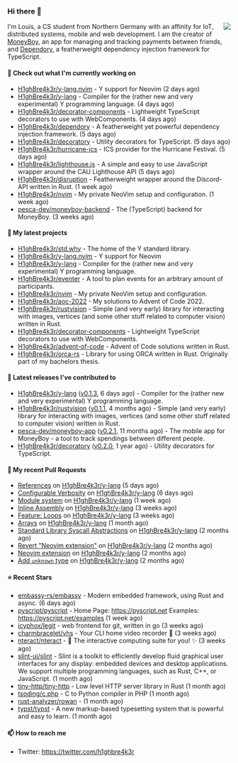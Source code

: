 ### Hi there 👋


<img align="right" src="https://github-readme-stats.vercel.app/api?username=h1ghbre4k3r">

I'm Louis, a CS student from Northern Germany with an affinity for IoT, distributed systems, mobile and web development. I am the creator of [MoneyBoy](https://github.com/pesca-dev/moneyboy-app), an app for managing and tracking payments between friends, and [Dependory](https://github.com/H1ghBre4k3r/dependory), a featherweight dependency injection framework for TypeScript.

#### 👷 Check out what I'm currently working on

- [H1ghBre4k3r/y-lang.nvim](https://github.com/H1ghBre4k3r/y-lang.nvim) - Y support for Neovim (2 days ago)
- [H1ghBre4k3r/y-lang](https://github.com/H1ghBre4k3r/y-lang) - Compiler for the (rather new and very experimental) Y programming language.  (4 days ago)
- [H1ghBre4k3r/decorator-components](https://github.com/H1ghBre4k3r/decorator-components) - Lightweight TypeScript decorators to use with WebComponents. (4 days ago)
- [H1ghBre4k3r/dependory](https://github.com/H1ghBre4k3r/dependory) - A featherweight yet powerful dependency injection framework. (5 days ago)
- [H1ghBre4k3r/decoratory](https://github.com/H1ghBre4k3r/decoratory) - Utility decorators for TypeScript. (5 days ago)
- [H1ghBre4k3r/hurricane-ics](https://github.com/H1ghBre4k3r/hurricane-ics) - ICS provider for the Hurricane Festival. (5 days ago)
- [H1ghBre4k3r/lighthouse.js](https://github.com/H1ghBre4k3r/lighthouse.js) - A simple and easy to use JavaScript wrapper around the CAU Lighthouse API (5 days ago)
- [H1ghBre4k3r/disruption](https://github.com/H1ghBre4k3r/disruption) - Featherweight wrapper around the Discord-API written in Rust. (1 week ago)
- [H1ghBre4k3r/nvim](https://github.com/H1ghBre4k3r/nvim) - My private NeoVim setup and configuration. (1 week ago)
- [pesca-dev/moneyboy-backend](https://github.com/pesca-dev/moneyboy-backend) - The (TypeScript) backend for MoneyBoy. (3 weeks ago)

#### 🌱 My latest projects

- [H1ghBre4k3r/std.why](https://github.com/H1ghBre4k3r/std.why) - The home of the Y standard library.
- [H1ghBre4k3r/y-lang.nvim](https://github.com/H1ghBre4k3r/y-lang.nvim) - Y support for Neovim
- [H1ghBre4k3r/y-lang](https://github.com/H1ghBre4k3r/y-lang) - Compiler for the (rather new and very experimental) Y programming language. 
- [H1ghBre4k3r/eventer](https://github.com/H1ghBre4k3r/eventer) - A tool to plan events for an arbitrary amount of participants.
- [H1ghBre4k3r/nvim](https://github.com/H1ghBre4k3r/nvim) - My private NeoVim setup and configuration.
- [H1ghBre4k3r/aoc-2022](https://github.com/H1ghBre4k3r/aoc-2022) - My solutions to Advent of Code 2022.
- [H1ghBre4k3r/rustvision](https://github.com/H1ghBre4k3r/rustvision) - Simple (and very early) library for interacting with images, vertices (and some other stuff related to computer vision) written in Rust. 
- [H1ghBre4k3r/decorator-components](https://github.com/H1ghBre4k3r/decorator-components) - Lightweight TypeScript decorators to use with WebComponents.
- [H1ghBre4k3r/advent-of-code](https://github.com/H1ghBre4k3r/advent-of-code) - Advent of Code solutions written in Rust.
- [H1ghBre4k3r/orca-rs](https://github.com/H1ghBre4k3r/orca-rs) - Library for using ORCA written in Rust. Originally part of my bachelors thesis.

#### 🔭 Latest releases I've contributed to

- [H1ghBre4k3r/y-lang](https://github.com/H1ghBre4k3r/y-lang) ([v0.1.3](https://github.com/H1ghBre4k3r/y-lang/releases/tag/v0.1.3), 6 days ago) - Compiler for the (rather new and very experimental) Y programming language. 
- [H1ghBre4k3r/rustvision](https://github.com/H1ghBre4k3r/rustvision) ([v0.1.1](https://github.com/H1ghBre4k3r/rustvision/releases/tag/v0.1.1), 4 months ago) - Simple (and very early) library for interacting with images, vertices (and some other stuff related to computer vision) written in Rust. 
- [pesca-dev/moneyboy-app](https://github.com/pesca-dev/moneyboy-app) ([v0.2.1](https://github.com/pesca-dev/moneyboy-app/releases/tag/v0.2.1), 11 months ago) - The mobile app for MoneyBoy - a tool to track spendings between different people.
- [H1ghBre4k3r/decoratory](https://github.com/H1ghBre4k3r/decoratory) ([v0.2.0](https://github.com/H1ghBre4k3r/decoratory/releases/tag/v0.2.0), 1 year ago) - Utility decorators for TypeScript.

#### 🔨 My recent Pull Requests

- [References](https://github.com/H1ghBre4k3r/y-lang/pull/69) on [H1ghBre4k3r/y-lang](https://github.com/H1ghBre4k3r/y-lang) (5 days ago)
- [Configurable Verbosity](https://github.com/H1ghBre4k3r/y-lang/pull/68) on [H1ghBre4k3r/y-lang](https://github.com/H1ghBre4k3r/y-lang) (6 days ago)
- [Module system](https://github.com/H1ghBre4k3r/y-lang/pull/67) on [H1ghBre4k3r/y-lang](https://github.com/H1ghBre4k3r/y-lang) (1 week ago)
- [Inline Assembly](https://github.com/H1ghBre4k3r/y-lang/pull/61) on [H1ghBre4k3r/y-lang](https://github.com/H1ghBre4k3r/y-lang) (3 weeks ago)
- [Feature: Loops](https://github.com/H1ghBre4k3r/y-lang/pull/59) on [H1ghBre4k3r/y-lang](https://github.com/H1ghBre4k3r/y-lang) (3 weeks ago)
- [Arrays](https://github.com/H1ghBre4k3r/y-lang/pull/47) on [H1ghBre4k3r/y-lang](https://github.com/H1ghBre4k3r/y-lang) (1 month ago)
- [Standard Library Syscall Abstractions](https://github.com/H1ghBre4k3r/y-lang/pull/44) on [H1ghBre4k3r/y-lang](https://github.com/H1ghBre4k3r/y-lang) (2 months ago)
- [Revert &#34;Neovim extension&#34;](https://github.com/H1ghBre4k3r/y-lang/pull/43) on [H1ghBre4k3r/y-lang](https://github.com/H1ghBre4k3r/y-lang) (2 months ago)
- [Neovim extension](https://github.com/H1ghBre4k3r/y-lang/pull/42) on [H1ghBre4k3r/y-lang](https://github.com/H1ghBre4k3r/y-lang) (2 months ago)
- [Add `unknown` type](https://github.com/H1ghBre4k3r/y-lang/pull/40) on [H1ghBre4k3r/y-lang](https://github.com/H1ghBre4k3r/y-lang) (2 months ago)

#### ⭐ Recent Stars

- [embassy-rs/embassy](https://github.com/embassy-rs/embassy) - Modern embedded framework, using Rust and async. (6 days ago)
- [pyscript/pyscript](https://github.com/pyscript/pyscript) - Home Page: https://pyscript.net  Examples: https://pyscript.net/examples (1 week ago)
- [icyphox/legit](https://github.com/icyphox/legit) - web frontend for git, written in go (3 weeks ago)
- [charmbracelet/vhs](https://github.com/charmbracelet/vhs) - Your CLI home video recorder 📼 (3 weeks ago)
- [nteract/nteract](https://github.com/nteract/nteract) - 📘 The interactive computing suite for you!  ✨ (3 weeks ago)
- [slint-ui/slint](https://github.com/slint-ui/slint) - Slint is a toolkit to efficiently develop fluid graphical user interfaces for any display: embedded devices and desktop applications. We support multiple programming languages, such as Rust, C&#43;&#43;, or JavaScript. (1 month ago)
- [tiny-http/tiny-http](https://github.com/tiny-http/tiny-http) - Low level HTTP server library in Rust (1 month ago)
- [tsoding/c.php](https://github.com/tsoding/c.php) - C to Python compiler in PHP (1 month ago)
- [rust-analyzer/rowan](https://github.com/rust-analyzer/rowan) -  (1 month ago)
- [typst/typst](https://github.com/typst/typst) - A new markup-based typesetting system that is powerful and easy to learn. (1 month ago)

#### 📫 How to reach me

- Twitter: https://twitter.com/h1ghbre4k3r
